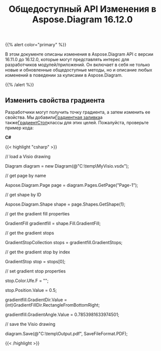 ﻿---
title: Общедоступный API Изменения в Aspose.Diagram 16.12.0
type: docs
weight: 10
url: /ru/net/public-api-changes-in-aspose-diagram-16-12-0/
---
{{% alert color="primary" %}} 

В этом документе описаны изменения в Aspose.Diagram API с версии 16.11.0 до 16.12.0, которые могут представлять интерес для разработчиков модулей/приложений. Он включает в себя не только новые и обновленные общедоступные методы, но и описание любых изменений в поведении за кулисами в Aspose.Diagram.

{{% /alert %}} 
## **Изменить свойства градиента**
Разработчики могут получить точку градиента, а затем изменить ее свойства. Мы добавили[Градиентная заливка](http://www.aspose.com/api/net/diagram/aspose.diagram/gradientfill)а также[ГрадиентСтоп](http://www.aspose.com/api/net/diagram/aspose.diagram/gradientstop)классы для этих целей. Пожалуйста, проверьте пример кода:

**C#**

{{< highlight "csharp" >}}

 // load a Visio drawing

Diagram diagram = new Diagram(@"C:\temp\MyVisio.vsdx");

// get page by name

Aspose.Diagram.Page page = diagram.Pages.GetPage("Page-1");

// get shape by ID

Aspose.Diagram.Shape shape = page.Shapes.GetShape(1);

// get the gradient fill properties

GradientFill gradientfill = shape.Fill.GradientFill;

// get the gradient stops

GradientStopCollection stops = gradientfill.GradientStops;

// get the gradient stop by index

GradientStop stop = stops[0];

// set gradient stop properties

stop.Color.Ufe.F = "";

stop.Position.Value = 0.5;

gradientfill.GradientDir.Value = (int)GradientFillDir.RectangleFromBottomRight;

gradientfill.GradientAngle.Value = 0.7853981633974501;

// save the Visio drawing

diagram.Save(@"C:\temp\Output.pdf", SaveFileFormat.PDF);

{{< /highlight >}}
